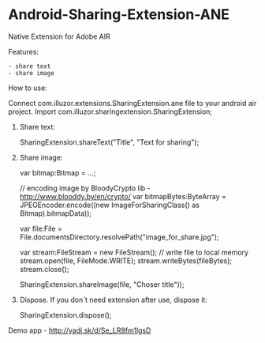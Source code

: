 Android-Sharing-Extension-ANE
=============================
Native Extension for Adobe AIR

Features:

	- share text
	- share image
	
How to use:

Connect com.illuzor.extensions.SharingExtension.ane file to your android air project.
Import com.illuzor.sharingextension.SharingExtension;

1) Share text:

	SharingExtension.shareText("Title", "Text for sharing");
	
2) Share image:
	
	var bitmap:Bitmap = ...;
	
	// encoding image by BloodyCrypto lib - http://www.blooddy.by/en/crypto/
	var bitmapBytes:ByteArray = JPEGEncoder.encode((new ImageForSharingClass() as Bitmap).bitmapData));
	
	var file:File = File.documentsDirectory.resolvePath("image_for_share.jpg");
	
	var stream:FileStream = new FileStream(); // write file to local memory
	stream.open(file, FileMode.WRITE);
	stream.writeBytes(fileBytes);
	stream.close();
	
	SharingExtension.shareImage(file, "Choser title"));
	
3) Dispose. If you don`t need extension after use, dispose it:

	SharingExtension.dispose();
	
Demo app - http://yadi.sk/d/Se_LR8fm1lgsD